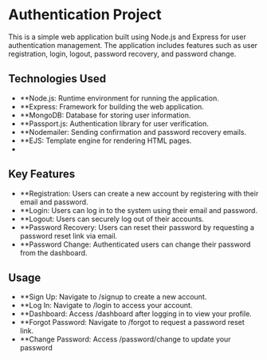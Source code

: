 # Authentication Project

This is a simple web application built using Node.js and Express for user authentication management. The application includes features such as user registration, login, logout, password recovery, and password change.

## Technologies Used
- **Node.js: Runtime environment for running the application.
- **Express: Framework for building the web application.
- **MongoDB: Database for storing user information.
- **Passport.js: Authentication library for user verification.
- **Nodemailer: Sending confirmation and password recovery emails.
- **EJS: Template engine for rendering HTML pages.
- 
## Key Features
- **Registration: Users can create a new account by registering with their email and password.
- **Login: Users can log in to the system using their email and password.
- **Logout: Users can securely log out of their accounts.
- **Password Recovery: Users can reset their password by requesting a password reset link via email.
- **Password Change: Authenticated users can change their password from the dashboard.

## Usage
- **Sign Up: Navigate to /signup to create a new account.
- **Log In: Navigate to /login to access your account.
- **Dashboard: Access /dashboard after logging in to view your profile.
- **Forgot Password: Navigate to /forgot to request a password reset link.
- **Change Password: Access /password/change to update your password
